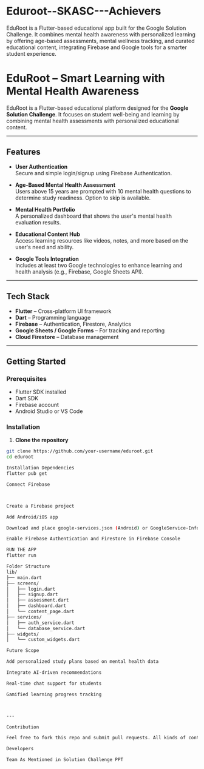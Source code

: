 # Eduroot--SKASC---Achievers
EduRoot is a Flutter-based educational app built for the Google Solution Challenge. It combines mental health awareness with personalized learning by offering age-based assessments, mental wellness tracking, and curated educational content, integrating Firebase and Google tools for a smarter student experience.

# EduRoot – Smart Learning with Mental Health Awareness

EduRoot is a Flutter-based educational platform designed for the **Google Solution Challenge**. It focuses on student well-being and learning by combining mental health assessments with personalized educational content.

---

## Features

- **User Authentication**  
  Secure and simple login/signup using Firebase Authentication.

- **Age-Based Mental Health Assessment**  
  Users above 15 years are prompted with 10 mental health questions to determine study readiness. Option to skip is available.

- **Mental Health Portfolio**  
  A personalized dashboard that shows the user's mental health evaluation results.

- **Educational Content Hub**  
  Access learning resources like videos, notes, and more based on the user's need and ability.

- **Google Tools Integration**  
  Includes at least two Google technologies to enhance learning and health analysis (e.g., Firebase, Google Sheets API).

---

## Tech Stack

- **Flutter** – Cross-platform UI framework  
- **Dart** – Programming language  
- **Firebase** – Authentication, Firestore, Analytics  
- **Google Sheets / Google Forms** – For tracking and reporting  
- **Cloud Firestore** – Database management  

---

## Getting Started

### Prerequisites

- Flutter SDK installed  
- Dart SDK  
- Firebase account  
- Android Studio or VS Code  

### Installation

1. **Clone the repository**

```bash
git clone https://github.com/your-username/eduroot.git
cd eduroot

Installation Dependencies
flutter pub get

Connect Firebase



Create a Firebase project

Add Android/iOS app

Download and place google-services.json (Android) or GoogleService-Info.plist (iOS) in the respective directories

Enable Firebase Authentication and Firestore in Firebase Console

RUN THE APP
flutter run

Folder Structure
lib/
├── main.dart
├── screens/
│   ├── login.dart
│   ├── signup.dart
│   ├── assessment.dart
│   ├── dashboard.dart
│   └── content_page.dart
├── services/
│   ├── auth_service.dart
│   └── database_service.dart
├── widgets/
│   └── custom_widgets.dart

Future Scope

Add personalized study plans based on mental health data

Integrate AI-driven recommendations

Real-time chat support for students

Gamified learning progress tracking



---

Contribution

Feel free to fork this repo and submit pull requests. All kinds of contributions are welcome – bug fixes, features, documentation, or suggestions.

Developers

Team As Mentioned in Solution Challenge PPT

